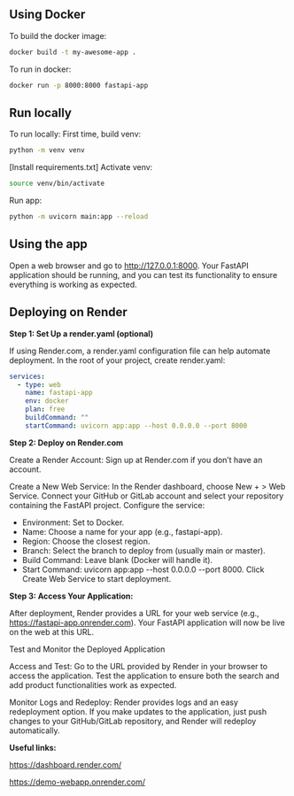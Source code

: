 ## Using Docker
To build the docker image:
```bash
docker build -t my-awesome-app .
```

To run in docker:
```bash 
docker run -p 8000:8000 fastapi-app
```

## Run locally

To run locally:
First time, build venv:
```bash 
python -m venv venv
```
[Install requirements.txt]
Activate venv: 
```bash 
source venv/bin/activate
```

Run app:
```bash
python -m uvicorn main:app --reload 
```

## Using the app
Open a web browser and go to http://127.0.0.1:8000.
Your FastAPI application should be running, and you can test its functionality to ensure everything is working as expected.


## Deploying on Render
__Step 1: Set Up a render.yaml (optional)__

If using Render.com, a render.yaml configuration file can help automate deployment.
In the root of your project, create render.yaml:
```yaml
services:
  - type: web
    name: fastapi-app
    env: docker
    plan: free
    buildCommand: ""
    startCommand: uvicorn app:app --host 0.0.0.0 --port 8000
```

__Step 2: Deploy on Render.com__

Create a Render Account:
Sign up at Render.com if you don’t have an account.

Create a New Web Service:
In the Render dashboard, choose New + > Web Service.
Connect your GitHub or GitLab account and select your repository containing the FastAPI project.
Configure the service:
- Environment: Set to Docker.
- Name: Choose a name for your app (e.g., fastapi-app).
- Region: Choose the closest region.
- Branch: Select the branch to deploy from (usually main or master).
- Build Command: Leave blank (Docker will handle it).
- Start Command: uvicorn app:app --host 0.0.0.0 --port 8000.
Click Create Web Service to start deployment.

__Step 3: Access Your Application:__

After deployment, Render provides a URL for your web service (e.g., https://fastapi-app.onrender.com).
Your FastAPI application will now be live on the web at this URL.

Test and Monitor the Deployed Application

Access and Test:
Go to the URL provided by Render in your browser to access the application.
Test the application to ensure both the search and add product functionalities work as expected.

Monitor Logs and Redeploy:
Render provides logs and an easy redeployment option. If you make updates to the application, just push changes to your GitHub/GitLab repository, and Render will redeploy automatically.

__Useful links:__

https://dashboard.render.com/

https://demo-webapp.onrender.com/